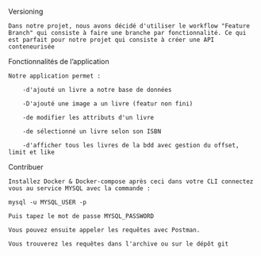 Versioning

    Dans notre projet, nous avons décidé d'utiliser le workflow "Feature Branch" qui consiste à faire une branche par fonctionnalité. Ce qui est parfait pour notre projet qui consiste à créer une API conteneurisée  

Fonctionnalités de l’application

    Notre application permet :

        -d'ajouté un livre a notre base de données

        -D'ajouté une image a un livre (featur non fini)

        -de modifier les attributs d'un livre

        -de sélectionné un livre selon son ISBN

        -d'afficher tous les livres de la bdd avec gestion du offset, limit et like

Contribuer

    Installez Docker & Docker-compose après ceci dans votre CLI connectez vous au service MYSQL avec la commande :

    mysql -u MYSQL_USER -p

    Puis tapez le mot de passe MYSQL_PASSWORD

    Vous pouvez ensuite appeler les requêtes avec Postman.
    
    Vous trouverez les requêtes dans l'archive ou sur le dépôt git